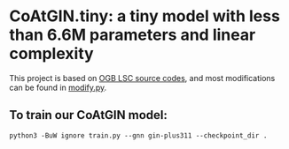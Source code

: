# CoAtGIN.tiny: a tiny model with less than 6.6M parameters and linear complexity

This project is based on [OGB LSC source
codes](https://github.com/snap-stanford/ogb/tree/master/examples/lsc/wikikg90m-v2),
and most modifications can be found in
[modify.py](https://github.com/xfcui/CoAtGIN/blob/main/model.tiny/modify.py).

## To train our CoAtGIN model:
```
python3 -BuW ignore train.py --gnn gin-plus311 --checkpoint_dir .
```

